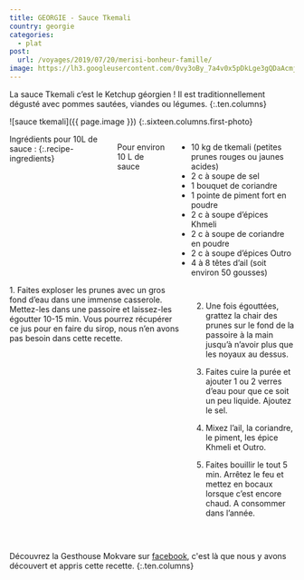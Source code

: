 ```yaml
---
title: GEORGIE - Sauce Tkemali
country: georgie
categories:
  - plat
post:
  url: /voyages/2019/07/20/merisi-bonheur-famille/
image: https://lh3.googleusercontent.com/0vy3oBy_7a4v0x5pDkLge3gQDaAcmjYkmmTe5LDK8lxN-7MnE3aBST5mVWU6lWgUf0QdK2q7kd_Q_snYP78A6xSGYceLxMOUJvKNhq-KLURaugrKmObXmD4LUfDlyvTGe1YGRWFEizmI17-BYgJU7ye2DXIjcc-8lvW7f1fAs_8QJj7BDTvQZPLtXx9fEffl_aCnISLwvVnZ92oww2xbvwxAEvIkm6Jge7T7Ox20mh3vS_2T5laoXb7T-EcEjXYVnP6EShMCRSlAgAN4cse1_c_8gBppk0fN-AEi0qBSz1hqECa1E0GNV0qi5PUS4O39a8cstnLHrj2rk2ncqHhr98gnx78Jg1Bv9gulUmCTpYWpMVwAVDJJfU3bOfmapE3uncTE5agY41oEJ9GNqNsfWQJ6aDvC4YaCTIw-0T16mP-M7U_y0k22G39_qXWgQhCGSGFMP5gKaDF-SjtHdhTt65tSNcJ72LBL9fMg16SYegWUqhPBipmf7NP8ekcdXrc1yqbgCL3y2w7wdJP6qcdM4bMh0wSbvFFBpYNNG-RcXf3XhTNgmgLUT28z7aAiBSE3DixzXGyARsp73PYrC9zGIVlwB2ZC2iUJBSA1UEMd8yDHFhRcMIdtRryVBT_1tOjtVzuRuEdx-3zQnL9GRTEKjkJbP_689PQ_ENzdLW38UEXvwWDfFEk0S7jbHK1hFqm25xyu0wd3cCgy0BTs7Cprd_vLWM3Zhj7ig4VqsTTjQAMFkobt=w900
---
```


La sauce Tkemali c’est le Ketchup géorgien ! Il est traditionnellement dégusté avec pommes sautées, viandes ou légumes.
{:.ten.columns}
 
<!--fin extrait-->

![sauce tkemali]({{ page.image }})
{:.sixteen.columns.first-photo}

<div class="four columns" markdown="1">
Ingrédients pour 10L de sauce :
{:.recipe-ingredients}

Pour environ 10 L de sauce
- 10 kg de tkemali (petites prunes rouges ou jaunes acides)
- 2 c à soupe de sel
- 1 bouquet de coriandre
- 1 pointe de piment fort en poudre
- 2 c à soupe d’épices Khmeli
- 2 c à soupe de coriandre en poudre
- 2 c à soupe d’épices Outro
- 4 à 8 têtes d’ail (soit environ 50 gousses) 
</div>

<div class="ten columns" markdown="1">
1. Faites exploser les prunes avec un gros fond d’eau dans une immense casserole. Mettez-les dans une passoire et laissez-les égoutter 10-15 min. Vous pourrez récupérer ce jus pour en faire du sirop, nous n’en avons pas besoin dans cette recette.

2. Une fois égouttées, grattez la chair des prunes sur le fond de la passoire à la main jusqu’à n’avoir plus que les noyaux au dessus.

3. Faites cuire la purée et ajouter 1 ou 2 verres d’eau pour que ce soit un peu liquide. Ajoutez le sel.

4. Mixez l’ail, la coriandre, le piment, les épice Khmeli et Outro.

5. Faites bouillir le tout 5 min. Arrêtez le feu et mettez en bocaux lorsque c’est encore chaud. A consommer dans l’année.
</div>

<div class="sixteen columns">
</div>

<div class="four columns">
&nbsp;
</div>

Découvrez la Gesthouse Mokvare sur [facebook](https://www.facebook.com/Mokvare/), c'est là que nous y avons découvert et appris cette recette.
{:.ten.columns}
